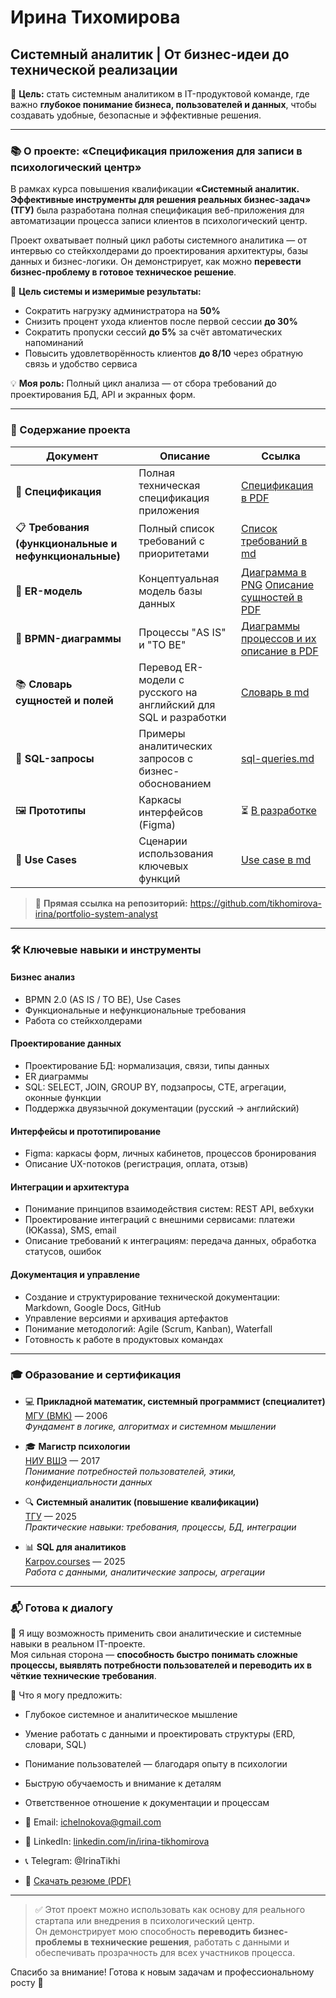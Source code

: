 # Ирина Тихомирова  
## Системный аналитик | От бизнес-идеи до технической реализации

📌 **Цель:** стать системным аналитиком в IT-продуктовой команде, где важно **глубокое понимание бизнеса, пользователей и данных**, чтобы создавать удобные, безопасные и эффективные решения.

---

### 📚 О проекте: «Спецификация приложения для записи в психологический центр»

В рамках курса повышения квалификации **«Системный аналитик. Эффективные инструменты для решения реальных бизнес-задач» (ТГУ)** была разработана полная спецификация веб-приложения для автоматизации процесса записи клиентов в психологический центр.

Проект охватывает полный цикл работы системного аналитика — от интервью со стейкхолдерами до проектирования архитектуры, базы данных и бизнес-логики. Он демонстрирует, как можно **перевести бизнес-проблему в готовое техническое решение**.

🎯 **Цель системы и измеримые результаты:**
- Сократить нагрузку администратора на **50%**
- Снизить процент ухода клиентов после первой сессии **до 30%**
- Сократить пропуски сессий **до 5%** за счёт автоматических напоминаний
- Повысить удовлетворённость клиентов **до 8/10** через обратную связь и удобство сервиса

💡 **Моя роль:** Полный цикл анализа — от сбора требований до проектирования БД, API и экранных форм.

---

### 📁 Содержание проекта

| Документ | Описание | Ссылка |
|--------|----------|--------|
| 📄 **Спецификация** | Полная техническая спецификация приложения | [Спецификация в PDF](Spec-v1.pdf) |
| 📋 **Требования (функциональные и нефункциональные)** | Полный список требований с приоритетами | [Список требований в md](requirements.md) |
| 🧩 **ER-модель** | Концептуальная модель базы данных | [Диаграмма в PNG](ERD-diagram.png) [Описание сущностей в PDF](ERD-description.pdf) |
| 🔄 **BPMN-диаграммы** | Процессы "AS IS" и "TO BE" | [Диаграммы процессов и их описание в PDF](BPMN-processes.pdf) |
| 📚 **Словарь сущностей и полей** | Перевод ER-модели с русского на английский для SQL и разработки | [Словарь в md](data-dictionary.md) |
| 💾 **SQL-запросы** | Примеры аналитических запросов с бизнес-обоснованием | [sql-queries.md](sql-queries.md) |
| 🖼️ **Прототипы** | Каркасы интерфейсов (Figma) | ⏳ [В разработке](prototypes-in-progress.md) |
| 📝 **Use Cases** | Сценарии использования ключевых функций | [Use case в md](use_case.md) |

> 🔗 **Прямая ссылка на репозиторий:** https://github.com/tikhomirova-irina/portfolio-system-analyst  

---

### 🛠️ Ключевые навыки и инструменты

#### **Бизнес анализ**
- BPMN 2.0 (AS IS / TO BE), Use Cases
- Функциональные и нефункциональные требования
- Работа со стейкхолдерами

#### **Проектирование данных**
- Проектирование БД: нормализация, связи, типы данных
- ER диаграммы
- SQL: SELECT, JOIN, GROUP BY, подзапросы, CTE, агрегации, оконные функции
- Поддержка двуязычной документации (русский → английский)

#### **Интерфейсы и прототипирование**
- Figma: каркасы форм, личных кабинетов, процессов бронирования
- Описание UX-потоков (регистрация, оплата, отзыв)

#### **Интеграции и архитектура**
- Понимание принципов взаимодействия систем: REST API, вебхуки
- Проектирование интеграций с внешними сервисами: платежи (ЮKassa), SMS, email
- Описание требований к интеграциям: передача данных, обработка статусов, ошибок

#### **Документация и управление**
- Создание и структурирование технической документации: Markdown, Google Docs, GitHub
- Управление версиями и архивация артефактов
- Понимание методологий: Agile (Scrum, Kanban), Waterfall
- Готовность к работе в продуктовых командах
---

### 🎓 Образование и сертификация

- 💻 **Прикладной математик, системный программист (специалитет)**  
  [МГУ (ВМК)](certificates/diploma_msu_applied_mathematician_2006.jpg) — 2006  
  *Фундамент в логике, алгоритмах и системном мышлении*

- 🎓 **Магистр психологии**  
  [НИУ ВШЭ](certificates/diploma_hse_masters_psychology_2017.jpg) — 2017  
  *Понимание потребностей пользователей, этики, конфиденциальности данных*

- 🔍 **Системный аналитик (повышение квалификации)**  
  [ТГУ](certificates/certificate_tgu_system_analyst_2025.pdf) — 2025  
  *Практические навыки: требования, процессы, БД, интеграции*

- 📊 **SQL для аналитиков**  
  [Karpov.courses](certificates/certificate_karpov_sql.pdf) — 2025  
  *Работа с данными, аналитические запросы, агрегации*

---

### 📬 Готова к диалогу

📩 Я ищу возможность применить свои аналитические и системные навыки в реальном IT-проекте.  
Моя сильная сторона — **способность быстро понимать сложные процессы, выявлять потребности пользователей и переводить их в чёткие технические требования**.

🔹 Что я могу предложить:
- Глубокое системное и аналитическое мышление  
- Умение работать с данными и проектировать структуры (ERD, словари, SQL)  
- Понимание пользователей — благодаря опыту в психологии  
- Быструю обучаемость и внимание к деталям  
- Ответственное отношение к документации и процессам

- 📧 Email: ichelnokova@gmail.com
- 🔗 LinkedIn: [linkedin.com/in/irina-tikhomirova](https://www.linkedin.com/in/irina-tikhomirova-24b26069)
- 📞 Telegram: @IrinaTikhi
- 📄 [Скачать резюме (PDF)](resume.pdf)
---

> ✅ Этот проект можно использовать как основу для реального стартапа или внедрения в психологический центр.  
> Он демонстрирует мою способность **переводить бизнес-проблемы в технические решения**, работать с данными и обеспечивать прозрачность для всех участников процесса.

Спасибо за внимание! Готова к новым задачам и профессиональному росту 🚀
